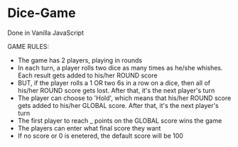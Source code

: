# Dice-Game

Done in Vanilla JavaScript

GAME RULES:

- The game has 2 players, playing in rounds
- In each turn, a player rolls two dice as many times as he/she whishes. Each result gets added to his/her ROUND score
- BUT, if the player rolls a 1 OR two 6s in a row on a dice, then all of his/her ROUND score gets lost. After that, it's the next player's turn
- The player can choose to 'Hold', which means that his/her ROUND score gets added to his/her GLOBAL score. After that, it's the next player's turn
- The first player to reach _ points on the GLOBAL score wins the game
- The players can enter what final score they want
- If no score or 0 is enetered, the default score will be 100
